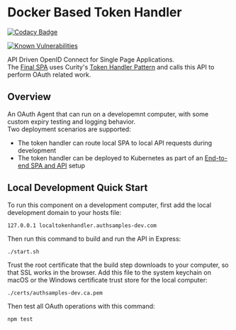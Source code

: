 # Docker Based Token Handler

[![Codacy Badge](https://app.codacy.com/project/badge/Grade/bc52d166f1624ef9a2c0cfbf283deb23)](https://www.codacy.com/gh/gary-archer/oauth.tokenhandler.docker/dashboard?utm_source=github.com&amp;utm_medium=referral&amp;utm_content=gary-archer/oauth.tokenhandler.docker&amp;utm_campaign=Badge_Grade)

[![Known Vulnerabilities](https://snyk.io/test/github/gary-archer/oauth.tokenhandler.docker/badge.svg?targetFile=package.json)](https://snyk.io/test/github/gary-archer/oauth.tokenhandler.docker?targetFile=package.json)

API Driven OpenID Connect for Single Page Applications.\
The [Final SPA](https://github.com/gary-archer/oauth.websample.final) uses Curity's [Token Handler Pattern](https://github.com/curityio/spa-using-token-handler) and calls this API to perform OAuth related work.

## Overview

An OAuth Agent that can run on a developemnt computer, with some custom expiry testing and logging behavior.\
Two deployment scenarios are supported:

- The token handler can route local SPA to local API requests during development
- The token handler can be deployed to Kubernetes as part of an [End-to-end SPA and API](https://github.com/gary-archer/oauth.cloudnative.deployment) setup

## Local Development Quick Start

To run this component on a development computer, first add the local development domain to your hosts file:

```text
127.0.0.1 localtokenhandler.authsamples-dev.com
````

Then run this command to build and run the API in Express:

```bash
./start.sh
```

Trust the root certificate that the build step downloads to your computer, so that SSL works in the browser.
Add this file to the system keychain on macOS or the Windows certificate trust store for the local computer:

```text
./certs/authsamples-dev.ca.pem
```

Then test all OAuth operations with this command:

```bash
npm test
```
